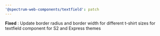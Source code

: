 ```yaml
---
'@spectrum-web-components/textfield': patch
---
```


**Fixed** : Update border radius and border width for different t-shirt sizes for textfield component for S2 and Express themes
